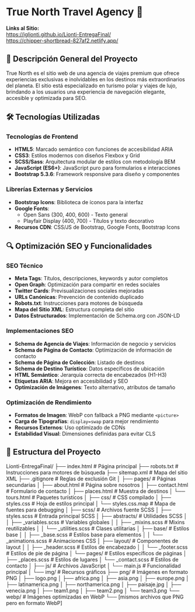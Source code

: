# True North Travel Agency 🧭

**Links al Sitio:**  
https://iglionti.github.io/Lionti-EntregaFinal/  
https://chipper-shortbread-827af2.netlify.app/

## 🌟 Descripción General del Proyecto

True North es el sitio web de una agencia de viajes premium que ofrece experiencias exclusivas e inolvidables en los destinos más extraordinarios del planeta.
El sitio está especializado en turismo polar y viajes de lujo, brindando a los usuarios una experiencia de navegación elegante, accesible y optimizada para SEO.

## 🛠️ Tecnologías Utilizadas

### Tecnologías de Frontend
- **HTML5**: Marcado semántico con funciones de accesibilidad ARIA
- **CSS3**: Estilos modernos con diseños Flexbox y Grid
- **SCSS/Sass**: Arquitectura modular de estilos con metodología BEM
- **JavaScript (ES6+)**: JavaScript puro para formularios e interacciones
- **Bootstrap 5.3.6**: Framework responsive para diseño y componentes

### Librerías Externas y Servicios
- **Bootstrap Icons**: Biblioteca de íconos para la interfaz
- **Google Fonts**:  
  - Open Sans (300, 400, 600) - Texto general  
  - Playfair Display (400, 700) - Títulos y texto decorativo  
- **Recursos CDN**: CSS/JS de Bootstrap, Google Fonts, Bootstrap Icons

## 🔍 Optimización SEO y Funcionalidades

### SEO Técnico
- **Meta Tags**: Títulos, descripciones, keywords y autor completos
- **Open Graph**: Optimización para compartir en redes sociales
- **Twitter Cards**: Previsualizaciones sociales mejoradas
- **URLs Canónicas**: Prevención de contenido duplicado
- **Robots.txt**: Instrucciones para motores de búsqueda
- **Mapa del Sitio XML**: Estructura completa del sitio
- **Datos Estructurados**: Implementación de Schema.org con JSON-LD

### Implementaciones SEO
- **Schema de Agencia de Viajes**: Información de negocio y servicios
- **Schema de Página de Contacto**: Optimización de información de contacto
- **Schema de Página de Colección**: Listado de destinos
- **Schema de Destino Turístico**: Datos específicos de ubicación
- **HTML Semántico**: Jerarquía correcta de encabezados (H1-H3)
- **Etiquetas ARIA**: Mejora en accesibilidad y SEO
- **Optimización de Imágenes**: Texto alternativo, atributos de tamaño

### Optimización de Rendimiento
- **Formatos de Imagen**: WebP con fallback a PNG mediante `<picture>`
- **Carga de Tipografías**: `display=swap` para mejor rendimiento
- **Recursos Externos**: Uso optimizado de CDNs
- **Estabilidad Visual**: Dimensiones definidas para evitar CLS

## 📁 Estructura del Proyecto
Lionti-EntregaFinal/
├── index.html                 # Página principal
├── robots.txt                 # Instrucciones para motores de búsqueda
├── sitemap.xml                # Mapa del sitio XML
├── .gitignore                 # Reglas de exclusión Git
│
├── pages/                     # Páginas secundarias
│   ├── about.html             # Página sobre nosotros
│   ├── contact.html           # Formulario de contacto
│   ├── places.html            # Muestra de destinos
│   └── tours.html             # Paquetes turísticos
│
├── css/                       # CSS compilado
│   ├── styles.css             # Hoja de estilos principal
│   └── styles.css.map         # Mapa de fuentes para debugging
│
├── scss/                      # Archivos fuente SCSS
│   ├── styles.scss            # Entrada principal SCSS
│   ├── abstracts/             # Utilidades SCSS
│   │   ├── _variables.scss    # Variables globales
│   │   ├── _mixins.scss       # Mixins reutilizables
│   │   └── _utilities.scss    # Clases utilitarias
│   ├── base/                  # Estilos base
│   │   ├── _base.scss         # Estilos base para elementos
│   │   └── _animations.scss   # Animaciones CSS
│   ├── layout/                # Componentes de layout
│   │   ├── _header.scss       # Estilos de encabezado
│   │   └── _footer.scss       # Estilos de pie de página
│   └── pages/                 # Estilos específicos de páginas
│       ├── _places.scss       # Estilos de lugares
│       └── _contact.scss      # Estilos de contacto
│
├── js/                        # Archivos JavaScript
│   └── main.js                # Funcionalidad principal
│
└── img/                       # Recursos gráficos
    ├── png/                   # Imágenes en formato PNG
    │   ├── logo.png
    │   ├── africa.png
    │   ├── asia.png
    │   ├── europe.png
    │   ├── latinamerica.png
    │   ├── northamerica.png
    │   ├── paisaje.jpg
    │   ├── venecia.png
    │   ├── team1.png
    │   ├── team2.png
    │   └── team3.png
    └── webp/                  # Imágenes optimizadas en WebP
        └── [mismos archivos que PNG pero en formato WebP]

